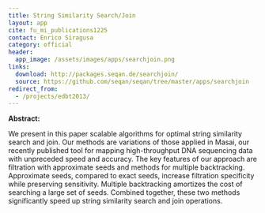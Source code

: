 ```yaml
---
title: String Similarity Search/Join
layout: app
cite: fu_mi_publications1225
contact: Enrico Siragusa
category: official
header:
  app_image: /assets/images/apps/searchjoin.png
links:
  download: http://packages.seqan.de/searchjoin/
  source: https://github.com/seqan/seqan/tree/master/apps/searchjoin
redirect_from:
  - /projects/edbt2013/
---
```


**Abstract:**

We present in this paper scalable algorithms for optimal string similarity search and join. Our methods are variations
of those applied in Masai, our recently published tool for mapping high-throughput DNA sequencing data with unpreceded
speed and accuracy. The key features of our approach are filtration with approximate seeds and methods for multiple
backtracking. Approximate seeds, compared to exact seeds, increase filtration specificity while preserving sensitivity.
Multiple backtracking amortizes the cost of searching a large set of seeds. Combined together, these two methods
significantly speed up string similarity search and join operations.
